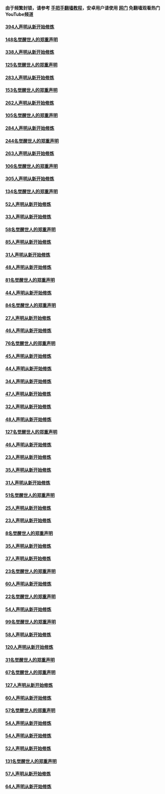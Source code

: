#### 由于频繁封锁，请参考 [手把手翻墙教程](https://github.com/gfw-breaker/guides/wiki/)，安卓用户请使用 [网门](https://github.com/gfw-breaker/nogfw/blob/master/dl.md?t=05030100) 免翻墙观看热门YouTube频道 

#### [394人声明从新开始修炼](../pages/91/423914.md?t=05030100) 

#### [148名觉醒世人的郑重声明](../pages/91/423913.md?t=05030100) 

#### [338人声明从新开始修炼](../pages/91/423540.md?t=05030100) 

#### [125名觉醒世人的郑重声明](../pages/91/423539.md?t=05030100) 

#### [283人声明从新开始修炼](../pages/91/423296.md?t=05030100) 

#### [153名觉醒世人的郑重声明](../pages/91/423295.md?t=05030100) 

#### [262人声明从新开始修炼](../pages/91/423004.md?t=05030100) 

#### [105名觉醒世人的郑重声明](../pages/91/423003.md?t=05030100) 

#### [284人声明从新开始修炼](../pages/91/422707.md?t=05030100) 

#### [244名觉醒世人的郑重声明](../pages/91/422706.md?t=05030100) 

#### [263人声明从新开始修炼](../pages/91/422553.md?t=05030100) 

#### [106名觉醒世人的郑重声明](../pages/91/422552.md?t=05030100) 

#### [305人声明从新开始修炼](../pages/91/422153.md?t=05030100) 

#### [134名觉醒世人的郑重声明](../pages/91/422152.md?t=05030100) 

#### [52人声明从新开始修炼](../pages/91/421846.md?t=05030100) 

#### [33人声明从新开始修炼](../pages/91/421804.md?t=05030100) 

#### [58名觉醒世人的郑重声明](../pages/91/421845.md?t=05030100) 

#### [85人声明从新开始修炼](../pages/91/421769.md?t=05030100) 

#### [31人声明从新开始修炼](../pages/91/421763.md?t=05030100) 

#### [48人声明从新开始修炼](../pages/91/421605.md?t=05030100) 

#### [81名觉醒世人的郑重声明](../pages/91/421656.md?t=05030100) 

#### [44人声明从新开始修炼](../pages/91/421544.md?t=05030100) 

#### [84名觉醒世人的郑重声明](../pages/91/421543.md?t=05030100) 

#### [27人声明从新开始修炼](../pages/91/421465.md?t=05030100) 

#### [46人声明从新开始修炼](../pages/91/421454.md?t=05030100) 

#### [76名觉醒世人的郑重声明](../pages/91/421453.md?t=05030100) 

#### [45人声明从新开始修炼](../pages/91/421452.md?t=05030100) 

#### [44人声明从新开始修炼](../pages/91/421422.md?t=05030100) 

#### [34人声明从新开始修炼](../pages/91/421322.md?t=05030100) 

#### [47人声明从新开始修炼](../pages/91/421264.md?t=05030100) 

#### [32人声明从新开始修炼](../pages/91/421225.md?t=05030100) 

#### [48人声明从新开始修炼](../pages/91/421202.md?t=05030100) 

#### [127名觉醒世人的郑重声明](../pages/91/421224.md?t=05030100) 

#### [46人声明从新开始修炼](../pages/91/421203.md?t=05030100) 

#### [23人声明从新开始修炼](../pages/91/421138.md?t=05030100) 

#### [35人声明从新开始修炼](../pages/91/421122.md?t=05030100) 

#### [31人声明从新开始修炼](../pages/91/421081.md?t=05030100) 

#### [51名觉醒世人的郑重声明](../pages/91/421080.md?t=05030100) 

#### [25人声明从新开始修炼](../pages/91/421020.md?t=05030100) 

#### [23人声明从新开始修炼](../pages/91/420884.md?t=05030100) 

#### [8名觉醒世人的郑重声明](../pages/91/420883.md?t=05030100) 

#### [35人声明从新开始修炼](../pages/91/420809.md?t=05030100) 

#### [37人声明从新开始修炼](../pages/91/420766.md?t=05030100) 

#### [23名觉醒世人的郑重声明](../pages/91/420765.md?t=05030100) 

#### [60人声明从新开始修炼](../pages/91/420727.md?t=05030100) 

#### [22名觉醒世人的郑重声明](../pages/91/420726.md?t=05030100) 

#### [54人声明从新开始修炼](../pages/91/420529.md?t=05030100) 

#### [99名觉醒世人的郑重声明](../pages/91/420528.md?t=05030100) 

#### [58人声明从新开始修炼](../pages/91/420198.md?t=05030100) 

#### [120人声明从新开始修炼](../pages/91/420141.md?t=05030100) 

#### [31名觉醒世人的郑重声明](../pages/91/420197.md?t=05030100) 

#### [67名觉醒世人的郑重声明](../pages/91/420140.md?t=05030100) 

#### [127人声明从新开始修炼](../pages/91/420082.md?t=05030100) 

#### [60人声明从新开始修炼](../pages/91/420081.md?t=05030100) 

#### [57名觉醒世人的郑重声明](../pages/91/420080.md?t=05030100) 

#### [54人声明从新开始修炼](../pages/91/419533.md?t=05030100) 

#### [54人声明从新开始修炼](../pages/91/419532.md?t=05030100) 

#### [52人声明从新开始修炼](../pages/91/419531.md?t=05030100) 

#### [131名觉醒世人的郑重声明](../pages/91/419530.md?t=05030100) 

#### [57人声明从新开始修炼](../pages/91/419430.md?t=05030100) 

#### [64人声明从新开始修炼](../pages/91/419429.md?t=05030100) 

